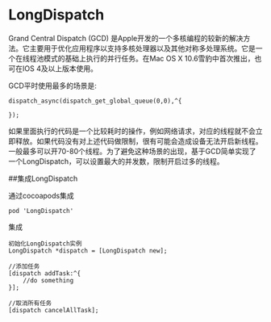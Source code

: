 # LongDispatch

Grand Central Dispatch (GCD) 是Apple开发的一个多核编程的较新的解决方法。它主要用于优化应用程序以支持多核处理器以及其他对称多处理系统。它是一个在线程池模式的基础上执行的并行任务。在Mac OS X 10.6雪豹中首次推出，也可在IOS 4及以上版本使用。

GCD平时使用最多的场景是:

```
dispatch_async(dispatch_get_global_queue(0,0),^{

});
```

如果里面执行的代码是一个比较耗时的操作，例如网络请求，对应的线程就不会立即释放。如果代码没有对上述代码做限制，很有可能会造成设备无法开启新线程。一般最多可以开70-80个线程。为了避免这种场景的出现，基于GCD简单实现了一个LongDispatch，可以设置最大的并发数，限制开启过多的线程。

##集成LongDispatch

通过cocoapods集成

```
pod 'LongDispatch'
```

集成

```
初始化LongDispatch实例
LongDispatch *dispatch = [LongDispatch new];

//添加任务
[dispatch addTask:^{
	//do something
}];

//取消所有任务
[dispatch cancelAllTask];
```